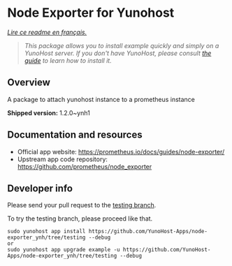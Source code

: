 # Node Exporter for Yunohost

*[Lire ce readme en français.](./README_fr.md)*

> *This package allows you to install example quickly and simply on a YunoHost server.
If you don't have YunoHost, please consult [the guide](https://yunohost.org/#/install) to learn how to install it.*

## Overview

A package to attach yunohost instance to a prometheus instance

**Shipped version:** 1.2.0~ynh1



## Documentation and resources

* Official app website: https://prometheus.io/docs/guides/node-exporter/
* Upstream app code repository:  https://github.com/prometheus/node_exporter

## Developer info

Please send your pull request to the [testing branch](https://github.com/YunoHost-Apps/node-exporter_ynh/tree/testing).

To try the testing branch, please proceed like that.
```
sudo yunohost app install https://github.com/YunoHost-Apps/node-exporter_ynh/tree/testing --debug
or
sudo yunohost app upgrade example -u https://github.com/YunoHost-Apps/node-exporter_ynh/tree/testing --debug
```